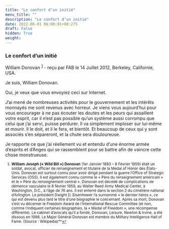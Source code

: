 ```yaml
---
title: "Le confort d’un initié"
menu_title: ""
description: "Le confort d’un initié"
date: 2022-06-01 06:00:01+00:275
draft: False
hidden: True
weight:
---
```

### Le confort d’un initié

William Donovan <sup id="a1">[1](#f1)</sup> - reçu par FAB le 14 Juillet 2012, Berkeley, Californie, USA.

Je suis, William Donovan.

Oui, je veux que vous envoyiez ceci sur Internet.

J’ai mené de nombreuses activités pour le gouvernement et les intérêts monnayés me sont revenus avec horreur. Je viens vous aujourd’hui pour vous encourager à ne pas écouter les doutes et les peurs qui assaillent votre esprit, car il n’est pas possible qu’un système aussi corrompu que celui que j’ai servi, puisse perdurer. Il va simplement imploser sur lui-même et mourir. Il le doit, et il le fera, et bientôt. Et beaucoup de ceux qui y sont associés s’en sépareront, et la chute sera douloureuse.

Je rapporte ce que j’ai réellement vu et entendu d’une énorme armée d’esprits et d’Anges qui se rassemblent pour se battre afin de vaincre cette chose monstrueuse.
<small>

1. <large id="f1"> **William Joseph (« Wild Bill ») Donovan** (1er Janvier 1883 – 8 Février 1959) était un soldat, avocat, officier de renseignement et titulaire de la Medal of Honor des États-Unis. Donovan est surtout connu pour avoir dirigé pendant la guerre l’Office of Strategic Services (OSS). Il est également connu comme le « Père du renseignement américain » et le « Père du renseignement central ». Donovan est décédé de complications de démence vasculaire le 8 février 1959, au Walter Reed Army Medical Center, à Washington, D.C., à l’âge de 76 ans. Il est enterré dans la section 2 du cimetière national d’Arlington. Le président Dwight D. Eisenhower l’a surnommé « le dernier héros », ce qui est devenu plus tard le titre d’une biographie le concernant. Après sa mort, Donovan s’est vu décerner le Freedom Award de l’International Rescue Committee (et non, comme l’indiquent certaines biographies, la « Medal of Freedom », une récompense différente). Le cabinet d’avocats qu’il a fondé, Donovan, Leisure, Newton & Irvine, a été dissous en 1998. Le Major Général Donovan est membre du Military Intelligence Hall of Fame. (Source : Wikipedia)**[↩](#a1)

